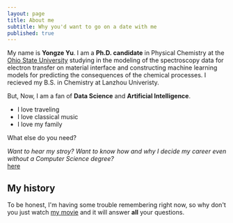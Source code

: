 ```yaml
---
layout: page
title: About me
subtitle: Why you'd want to go on a date with me
published: true
---
```



 My name is **Yongze Yu**. I am a **Ph.D. candidate** in Physical Chemistry at the [Ohio State University](https://www.osu.edu/) studying in the modeling of the spectroscopy data for electron transfer on material interface and constructing machine learning models for predicting the consequences of the chemical processes. I recieved my B.S. in Chemistry at Lanzhou Univeristy.
 
 But, Now, I am a fan of **Data Science** and **Artificial Intelligence**. 
    
- I love traveling
- I love classical music
- I love my family

What else do you need?

 _Want to hear my stroy? Want to know how and why I decide my career even without a Computer Science degree?_  
  [here](http://yuyongze.me/blog/here-what-i-am-coming-from/)

## My history


To be honest, I'm having some trouble remembering right now, so why don't you just watch [my movie](http://en.wikipedia.org/wiki/The_Princess_Bride_%28film%29) and it will answer **all** your questions.
